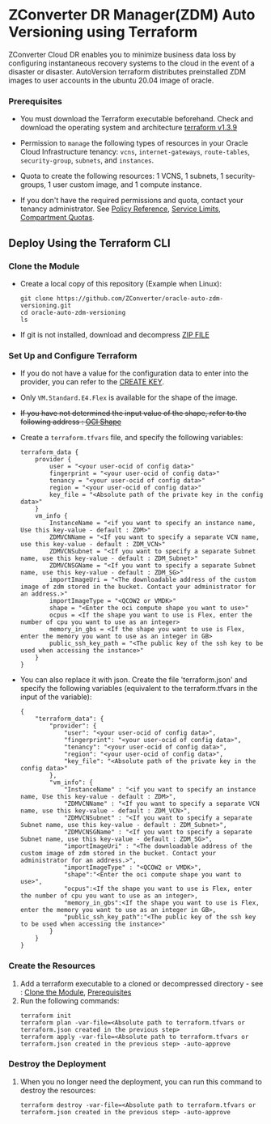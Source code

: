 # ZConverter DR Manager(ZDM) Auto Versioning using Terraform

ZConverter Cloud DR enables you to minimize business data loss by configuring instantaneous recovery systems to the cloud in the event of a disaster or disaster. AutoVersion terraform distributes preinstalled ZDM images to user accounts in the ubuntu 20.04 image of oracle.

### Prerequisites

- You must download the Terraform executable beforehand. Check and download the operating system and architecture [terraform v1.3.9](https://releases.hashicorp.com/terraform/1.3.9/)

- Permission to `manage` the following types of resources in your Oracle Cloud Infrastructure tenancy: `vcns`, `internet-gateways`, `route-tables`, `security-group`, `subnets`, and `instances`.

- Quota to create the following resources: 1 VCNS, 1 subnets, 1 security-groups, 1 user custom image, and 1 compute instance.

- If you don't have the required permissions and quota, contact your tenancy administrator. See [Policy Reference](https://docs.cloud.oracle.com/en-us/iaas/Content/Identity/Reference/policyreference.htm), [Service Limits](https://docs.cloud.oracle.com/en-us/iaas/Content/General/Concepts/servicelimits.htm), [Compartment Quotas](https://docs.cloud.oracle.com/iaas/Content/General/Concepts/resourcequotas.htm).

## Deploy Using the Terraform CLI

### Clone the Module
- Create a local copy of this repository (Example when Linux):
    ```
    git clone https://github.com/ZConverter/oracle-auto-zdm-versioning.git
    cd oracle-auto-zdm-versioning
    ls
    ```

- If git is not installed, download and decompress [ZIP FILE](https://github.com/ZConverter/oracle-auto-zdm-versioning/archive/refs/heads/main.zip)

### Set Up and Configure Terraform
- If you do not have a value for the configuration data to enter into the provider, you can refer to the [CREATE KEY](https://github.com/ZConverter/oracle-auto-zdm-versioning/blob/createKey/README.md#create-api-key).
- Only `VM.Standard.E4.Flex` is available for the shape of the image.
- ~~If you have not determined the input value of the shape, refer to the following address : [OCI Shape](https://docs.oracle.com/en-us/iaas/Content/Compute/References/computeshapes.htm)~~
- Create a `terraform.tfvars` file, and specify the following variables:

    ```
    terraform_data {
        provider {
            user = "<your user-ocid of config data>"
            fingerprint = "<your user-ocid of config data>"
            tenancy = "<your user-ocid of config data>"
            region = "<your user-ocid of config data>"
            key_file = "<Absolute path of the private key in the config data>"
        }
        vm_info {
            InstanceName = "<if you want to specify an instance name, Use this key-value - default : ZDM>"
            ZDMVCNName = "<If you want to specify a separate VCN name, use this key-value - default : ZDM_VCN>"
            ZDMVCNSubnet = "<If you want to specify a separate Subnet name, use this key-value - default : ZDM_Subnet>"
            ZDMVCNSGName = "<If you want to specify a separate Subnet name, use this key-value - default : ZDM_SG>"
            importImageUri = "<The downloadable address of the custom image of zdm stored in the bucket. Contact your administrator for an address.>"
            importImageType = "<QCOW2 or VMDK>"
            shape = "<Enter the oci compute shape you want to use>"
            ocpus = <If the shape you want to use is Flex, enter the number of cpu you want to use as an integer>
            memory_in_gbs = <If the shape you want to use is Flex, enter the memory you want to use as an integer in GB>
            public_ssh_key_path = "<The public key of the ssh key to be used when accessing the instance>"
        }
    }
    ````
- You can also replace it with json.
Create the file 'terraform.json' and specify the following variables (equivalent to the terraform.tfvars in the input of the variable):

    ```
    {
        "terraform_data": {
            "provider": {
                "user": "<your user-ocid of config data>",
                "fingerprint": "<your user-ocid of config data>",
                "tenancy": "<your user-ocid of config data>",
                "region": "<your user-ocid of config data>",
                "key_file": "<Absolute path of the private key in the config data>"
            },
            "vm_info": {
                "InstanceName" : "<if you want to specify an instance name, Use this key-value - default : ZDM>",
                "ZDMVCNName" : "<If you want to specify a separate VCN name, use this key-value - default : ZDM_VCN>",
                "ZDMVCNSubnet" : "<If you want to specify a separate Subnet name, use this key-value - default : ZDM_Subnet>",
                "ZDMVCNSGName" : "<If you want to specify a separate Subnet name, use this key-value - default : ZDM_SG>",
                "importImageUri" : "<The downloadable address of the custom image of zdm stored in the bucket. Contact your administrator for an address.>",
                "importImageType" : "<QCOW2 or VMDK>",
                "shape":"<Enter the oci compute shape you want to use>",
                "ocpus":<If the shape you want to use is Flex, enter the number of cpu you want to use as an integer>,
                "memory_in_gbs":<If the shape you want to use is Flex, enter the memory you want to use as an integer in GB>,
                "public_ssh_key_path":"<The public key of the ssh key to be used when accessing the instance>"
            }
        }
    }
    ```

### Create the Resources
1. Add a terraform executable to a cloned or decompressed directory - see : [Clone the Module](https://github.com/ZConverter/oracle-auto-zdm-versioning/tree/main#clone-the-module), [Prerequisites](https://github.com/ZConverter/oracle-auto-zdm-versioning/tree/main#prerequisites)
2. Run the following commands:
    ```
    terraform init
    terraform plan -var-file=<Absolute path to terraform.tfvars or terraform.json created in the previous step>
    terraform apply -var-file=<Absolute path to terraform.tfvars or terraform.json created in the previous step> -auto-approve
    ```

### Destroy the Deployment
1. When you no longer need the deployment, you can run this command to destroy the resources:
    ```
    terraform destroy -var-file=<Absolute path to terraform.tfvars or terraform.json created in the previous step> -auto-approve
    ```
